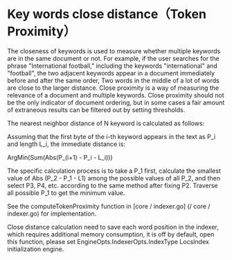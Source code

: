 Key words close distance（Token Proximity）
===

The closeness of keywords is used to measure whether multiple keywords are in the same document or not. For example, if the user searches for the phrase "International football," including the keywords "international" and "football", the two adjacent keywords appear in a document immediately before and after the same order, Two words in the middle of a lot of words are close to the larger distance. Close proximity is a way of measuring the relevance of a document and multiple keywords. Close proximity should not be the only indicator of document ordering, but in some cases a fair amount of extraneous results can be filtered out by setting thresholds.

The nearest neighbor distance of N keyword is calculated as follows:

Assuming that the first byte of the i-th keyword appears in the text as P_i and length L_i, the immediate distance is:

  ArgMin(Sum(Abs(P_(i+1) - P_i - L_i)))

The specific calculation process is to take a P_1 first, calculate the smallest value of Abs (P_2 - P_1 - L1) among the possible values of all P_2, and then select P3, P4, etc. according to the same method after fixing P2. Traverse all possible P_1 to get the minimum value.

See the computeTokenProximity function in [core / indexer.go] (/ core / indexer.go) for implementation.

Close distance calculation need to save each word position in the indexer, which requires additional memory consumption, it is off by default, open this function, please set EngineOpts.IndexerOpts.IndexType LocsIndex initialization engine.
